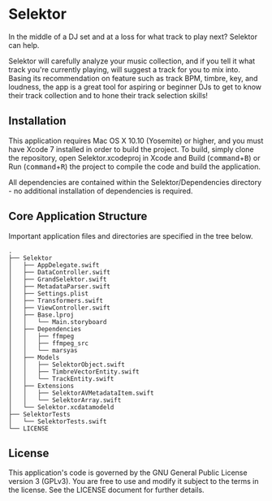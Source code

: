 # Selektor

In the middle of a DJ set and at a loss for what track to play next? Selektor can help.

Selektor will carefully analyze your music collection, and if you tell it what track you're currently playing, will suggest a track for you to mix into. Basing its recommendation on feature such as track BPM, timbre, key, and loudness, the app is a great tool for aspiring or beginner DJs to get to know their track collection and to hone their track selection skills!

## Installation

This application requires Mac OS X 10.10 (Yosemite) or higher, and you must have Xcode 7 installed in order to build the project. To build, simply clone the repository, open Selektor.xcodeproj in Xcode and Build (<kbd>command</kbd>+<kbd>B</kbd>) or Run (<kbd>command</kbd>+<kbd>R</kbd>) the project to compile the code and build the application.

All dependencies are contained within the Selektor/Dependencies directory - no additional installation of dependencies is required.

## Core Application Structure

Important application files and directories are specified in the tree below.

```
.
├── Selektor
│   ├── AppDelegate.swift
│   ├── DataController.swift
│   ├── GrandSelektor.swift
│   ├── MetadataParser.swift
│   ├── Settings.plist
│   ├── Transformers.swift
│   ├── ViewController.swift
│   ├── Base.lproj
│   │   └── Main.storyboard
│   ├── Dependencies
│   │   ├── ffmpeg
│   │   ├── ffmpeg_src
│   │   └── marsyas
│   ├── Models
│   │   ├── SelektorObject.swift
│   │   ├── TimbreVectorEntity.swift
│   │   └── TrackEntity.swift
│   ├── Extensions
│   │   ├── SelektorAVMetadataItem.swift
│   │   └── SelektorArray.swift
│   └── Selektor.xcdatamodeld
├── SelektorTests
│   └── SelektorTests.swift
└── LICENSE
```

## License

This application's code is governed by the GNU General Public License version 3 (GPLv3). You are free to use and modify it subject to the terms in the license. See the LICENSE document for further details.
